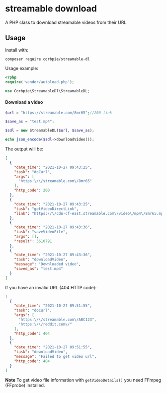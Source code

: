 # streamable download

A PHP class to download streamable videos from their URL

## Usage

Install with:

```composer require corbpie/streamable-dl```

Usage example:

```php
<?php
require('vendor/autoload.php');

use Corbpie\StreamableDl\StreamableDL;
```

#### Download a video

```php
$url = "https://streamable.com/8mr65";//200 link

$save_as = "test.mp4";

$sdl = new StreamableDL($url, $save_as);

echo json_encode($sdl->downloadVideo());
```

The output will be:

```json
[
  {
    "date_time": "2021-10-27 09:43:25",
    "task": "doCurl",
    "args": [
      "https:\/\/streamable.com\/8mr65"
    ],
    "http_code": 200
  },
  {
    "date_time": "2021-10-27 09:43:25",
    "task": "getVideoDirectLink",
    "link": "https:\/\/cdn-cf-east.streamable.com\/video\/mp4\/8mr65.mp4?Expires=1635546720&Signature=XYZABC123&Key-Pair-Id=ABC098"
  },
  {
    "date_time": "2021-10-27 09:43:36",
    "task": "saveVideoFile",
    "args": [],
    "result": 3610791
  },
  {
    "date_time": "2021-10-27 09:43:36",
    "task": "downloadVideo",
    "message": "Downloaded video",
    "saved_as": "test.mp4"
  }
]
```

If you have an invalid URL (404 HTTP code):

```json
[
  {
    "date_time": "2021-10-27 09:51:55",
    "task": "doCurl",
    "args": [
      "https:\/\/streamable.com\/ABC123",
      "https:\/\/reddit.com\/"
    ],
    "http_code": 404
  },
  {
    "date_time": "2021-10-27 09:51:55",
    "task": "downloadVideo",
    "message": "Failed to get video url",
    "http_code": 404
  }
]
```

**Note** To get video file information with ```getVideoDetails()``` you need FFmpeg (FFprobe) installed.
